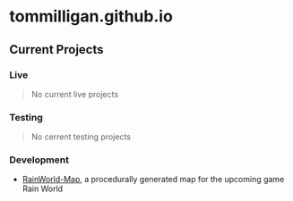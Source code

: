 # tommilligan.github.io
## Current Projects
### Live
> No current live projects

### Testing
> No cerrent testing projects

### Development
- [RainWorld-Map](tommilligan.github.io/RainWorld-Map), a procedurally generated map for the upcoming game Rain World